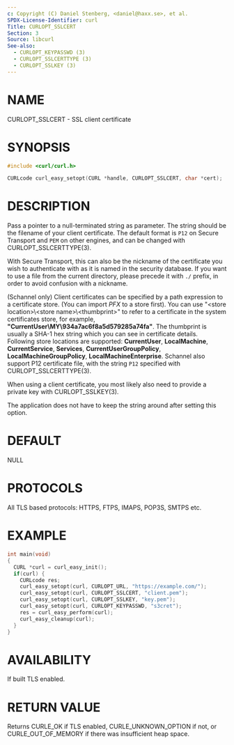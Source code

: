 ```yaml
---
c: Copyright (C) Daniel Stenberg, <daniel@haxx.se>, et al.
SPDX-License-Identifier: curl
Title: CURLOPT_SSLCERT
Section: 3
Source: libcurl
See-also:
  - CURLOPT_KEYPASSWD (3)
  - CURLOPT_SSLCERTTYPE (3)
  - CURLOPT_SSLKEY (3)
---
```


# NAME

CURLOPT_SSLCERT - SSL client certificate

# SYNOPSIS

~~~c
#include <curl/curl.h>

CURLcode curl_easy_setopt(CURL *handle, CURLOPT_SSLCERT, char *cert);
~~~

# DESCRIPTION

Pass a pointer to a null-terminated string as parameter. The string should be
the filename of your client certificate. The default format is `P12` on Secure
Transport and `PEM` on other engines, and can be changed with
CURLOPT_SSLCERTTYPE(3).

With Secure Transport, this can also be the nickname of the certificate you
wish to authenticate with as it is named in the security database. If you want
to use a file from the current directory, please precede it with `./` prefix,
in order to avoid confusion with a nickname.

(Schannel only) Client certificates can be specified by a path expression to a
certificate store. (You can import *PFX* to a store first). You can use
"\<store location\>\\\<store name\>\\\<thumbprint\>" to refer to a certificate
in the system certificates store, for example,
**"CurrentUser\\MY\\934a7ac6f8a5d579285a74fa"**. The thumbprint is usually a
SHA-1 hex string which you can see in certificate details. Following store
locations are supported: **CurrentUser**, **LocalMachine**,
**CurrentService**, **Services**, **CurrentUserGroupPolicy**,
**LocalMachineGroupPolicy**, **LocalMachineEnterprise**. Schannel also support
P12 certificate file, with the string `P12` specified with
CURLOPT_SSLCERTTYPE(3).

When using a client certificate, you most likely also need to provide a
private key with CURLOPT_SSLKEY(3).

The application does not have to keep the string around after setting this
option.

# DEFAULT

NULL

# PROTOCOLS

All TLS based protocols: HTTPS, FTPS, IMAPS, POP3S, SMTPS etc.

# EXAMPLE

~~~c
int main(void)
{
  CURL *curl = curl_easy_init();
  if(curl) {
    CURLcode res;
    curl_easy_setopt(curl, CURLOPT_URL, "https://example.com/");
    curl_easy_setopt(curl, CURLOPT_SSLCERT, "client.pem");
    curl_easy_setopt(curl, CURLOPT_SSLKEY, "key.pem");
    curl_easy_setopt(curl, CURLOPT_KEYPASSWD, "s3cret");
    res = curl_easy_perform(curl);
    curl_easy_cleanup(curl);
  }
}
~~~

# AVAILABILITY

If built TLS enabled.

# RETURN VALUE

Returns CURLE_OK if TLS enabled, CURLE_UNKNOWN_OPTION if not, or
CURLE_OUT_OF_MEMORY if there was insufficient heap space.
